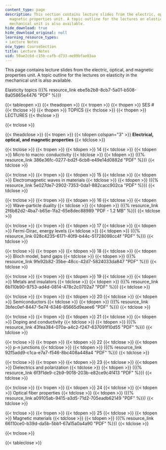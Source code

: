 ```yaml
---
content_type: page
description: This section contains lecture slides from the electric, optical, and
  magnetic properties unit. A topic outline for the lectures on elasticity in the
  mechanical unit is also available.
hide_download: true
hide_download_original: null
learning_resource_types:
- Lecture Notes
ocw_type: CourseSection
title: Lecture Notes
uid: 50ae2c6d-c15b-cafb-d733-ee89bfae03aa
---
```


This page contains lecture slides from the electric, optical, and magnetic properties unit. A topic outline for the lectures on elasticity in the mechanical unit is also available.

Elasticity topics ({{% resource_link ebe5b2b8-8cb7-5a01-b508-8a05865e4476 "PDF" %}})

{{< tableopen >}}
{{< theadopen >}}
{{< tropen >}}
{{< thopen >}}
SES #
{{< thclose >}}
{{< thopen >}}
TOPICS
{{< thclose >}}
{{< thopen >}}
LECTURES
{{< thclose >}}

{{< trclose >}}

{{< theadclose >}}
{{< tropen >}}
{{< tdopen colspan="3" >}}
**Electrical, optical, and magnetic properties**
{{< tdclose >}}

{{< trclose >}}
{{< tropen >}}
{{< tdopen >}}
14
{{< tdclose >}}
{{< tdopen >}}
Micro to macro: conductivity
{{< tdclose >}}
{{< tdopen >}}
({{% resource_link 386e36fc-0277-bd2f-6cb8-e49e14d0882d "PDF" %}})
{{< tdclose >}}

{{< trclose >}}
{{< tropen >}}
{{< tdopen >}}
15
{{< tdclose >}}
{{< tdopen >}}
Electromagnetic waves in materials
{{< tdclose >}}
{{< tdopen >}}
({{% resource_link 5e027de7-2902-7353-0da1-882cacc902ca "PDF" %}})
{{< tdclose >}}

{{< trclose >}}
{{< tropen >}}
{{< tdopen >}}
16
{{< tdclose >}}
{{< tdopen >}}
Wave-particle duality
{{< tdclose >}}
{{< tdopen >}}
({{% resource_link 2f6b82d2-4ba7-b65e-1fa2-65e8dec88989 "PDF - 1.2 MB" %}})
{{< tdclose >}}

{{< trclose >}}
{{< tropen >}}
{{< tdopen >}}
17
{{< tdclose >}}
{{< tdopen >}}
Fermi-Dirac, energy levels
{{< tdclose >}}
{{< tdopen >}}
({{% resource_link 028c4235-6171-40f9-b44c-51728098cc4f "PDF" %}})
{{< tdclose >}}

{{< trclose >}}
{{< tropen >}}
{{< tdopen >}}
18
{{< tdclose >}}
{{< tdopen >}}
Bloch model, band gaps
{{< tdclose >}}
{{< tdopen >}}
({{% resource_link 9fe92b82-35be-48cc-42d7-5824033da847 "PDF" %}})
{{< tdclose >}}

{{< trclose >}}
{{< tropen >}}
{{< tdopen >}}
19
{{< tdclose >}}
{{< tdopen >}}
Metals and insulators
{{< tdclose >}}
{{< tdopen >}}
({{% resource_link 6b110b90-9753-ad4d-0814-478c2c0702a7 "PDF" %}})
{{< tdclose >}}

{{< trclose >}}
{{< tropen >}}
{{< tdopen >}}
20
{{< tdclose >}}
{{< tdopen >}}
Semiconductors
{{< tdclose >}}
{{< tdopen >}}
({{% resource_link 3bfec0ef-8447-5e74-6346-85665d9eaee6 "PDF" %}})
{{< tdclose >}}

{{< trclose >}}
{{< tropen >}}
{{< tdopen >}}
21
{{< tdclose >}}
{{< tdopen >}}
Doping and conductivity
{{< tdclose >}}
{{< tdopen >}}
({{% resource_link 43fea384-070a-a4c2-f247-637091f10d55 "PDF" %}})
{{< tdclose >}}

{{< trclose >}}
{{< tropen >}}
{{< tdopen >}}
22
{{< tdclose >}}
{{< tdopen >}}
p-n junctions
{{< tdclose >}}
{{< tdopen >}}
({{% resource_link 92f5add9-c1ca-e7a7-f546-8bc408a448a4 "PDF" %}})
{{< tdclose >}}

{{< trclose >}}
{{< tropen >}}
{{< tdopen >}}
23
{{< tdclose >}}
{{< tdopen >}}
Dielectrics and polarization
{{< tdclose >}}
{{< tdopen >}}
({{% resource_link 6f3f1de9-c2b9-9018-203b-e82ce9c4f413 "PDF" %}})
{{< tdclose >}}

{{< trclose >}}
{{< tropen >}}
{{< tdopen >}}
24
{{< tdclose >}}
{{< tdopen >}}
Optical fiber properties
{{< tdclose >}}
{{< tdopen >}}
({{% resource_link a09105ab-9415-a3d5-71d2-705eadb62149 "PDF" %}})
{{< tdclose >}}

{{< trclose >}}
{{< tropen >}}
{{< tdopen >}}
25
{{< tdclose >}}
{{< tdopen >}}
Magnetic materials
{{< tdclose >}}
{{< tdopen >}}
({{% resource_link 66110ce0-b39d-da5b-5bb1-67a15a0a4a90 "PDF" %}})
{{< tdclose >}}

{{< trclose >}}

{{< tableclose >}}
